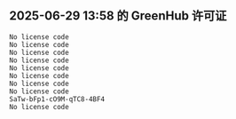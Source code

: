 ## 2025-06-29 13:58 的 GreenHub 许可证
```
No license code
No license code
No license code
No license code
No license code
No license code
No license code
No license code
SaTw-bFp1-cO9M-qTC8-4BF4
No license code
```
